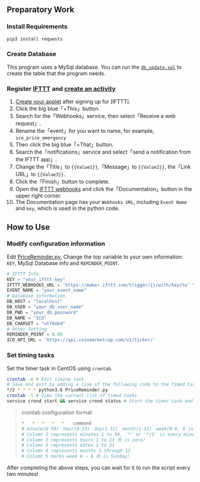 ## Preparatory Work

### Install Requirements

```bash
pip3 install requests
```

### Create Database

This program uses a MySql database. You can run the [`db_update.sql`](db_update.sql) to create the table that the program needs.

### Register [IFTTT](https://ifttt.com) and [create an activity](https://ifttt.com/create)

1. [Create your applet](https://ifttt.com/create) after signing up for [IFTTT].
1. Click the big blue「+This」button.
1. Search for the「Webhooks」service, then select「Receive a web request」.
1. Rename the「event」for you want to name, for example, `ico_price_emergency`
1. Then click the big blue「+That」button.
1. Search the「notifications」service and select「send a notification from the IFTTT app」.
1. Change the「Title」to `{{Value1}}`,「Message」to `{{Value2}}`, the「Link URL」to `{{Value3}}`.
1. Click the「Finish」button to complete.
1. Open the [IFTTT webhooks](https://ifttt.com/maker_webhooks) and click the「Documentation」button in the upper right corner.
1. The Documentation page has your `Webhooks URL`, including `Event Name` and `key`, which is used in the python code.

## How to Use

### Modify configuration information

Edit [PriceReminder.py](PriceReminder.py), Change the top variable to your own information: `KEY`, MySql Database info and `REMINDER_POINT`.

```python
# IFTTT Info
KEY = "your_ifttt key"
IFTTT_WEBHOOKS_URL = 'https://maker.ifttt.com/trigger/{}/with/key/%s' % KEY
EVENT_NAME = "your_event_name"
# Database information
DB_HOST = "localhost"
DB_USER = "your_db_user_name"
DB_PWD = "your_db_password"
DB_NAME = "ICO"
DB_CHARSET = "utf8mb4"
# Other Setting
REMINDER_POINT = 0.05
ICO_API_URL = 'https://api.coinmarketcap.com/v1/ticker/'
```

### Set timing tasks

Set the timer task in CentOS using `crontab`.

```bash
crontab -e # Edit timing task
# Save and exit by adding a line of the following code to the timed task
*/2 * * * * python3.6 PriceReminder.py
crontab -l # View the current list of timed tasks
service crond start && service crond status # Start the timer task and check the status
```

>crontab configuration format
>    ```bash
>    *   *　 *　 *　 *　　command
>    # minute(0-59)　hour(0-23)　day(1-31)　month(1-12)　week(0-6, 0 is Sunday) command
>    # Column 1 represents minutes 1 to 59, '*' or '*/1' is every minute.
>    # Column 2 represents hours 1 to 23（0 is zero）
>    # Column 3 represents dates 1 to 31
>    # Column 4 represents months 1 through 12
>    # Column 5 marks week 0 ~ 6（0 is Sunday）
>    ```

After completing the above steps, you can wait for it to run the script every two minutes!